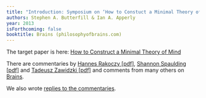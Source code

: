 ```yaml
---
title: "Introduction: Symposium on ‘How to Constuct a Minimal Theory of Mind’"
authors: Stephen A. Butterfill & Ian A. Apperly
year: 2013
isForthcoming: false
booktitle: Brains (philosophyofbrains.com)
---
```



<p>The target paper is here: <a href="/writing/minimal_theory_of_mind/">How to Construct a Minimal Theory of Mind</a></p>
<p>There are commentaries by <a href="http://philosophyofbrains.com/wp-content/uploads/2013/11/rakoczy.pdf" target="_blank">Hannes Rakoczy [pdf]</a><span>, </span><a href="http://philosophyofbrains.com/wp-content/uploads/2013/11/spaulding.pdf" target="_blank">Shannon Spaulding [pdf]</a><span> and </span><a href="http://philosophyofbrains.com/wp-content/uploads/2013/11/zawidzki.pdf" target="_blank">Tadeusz Zawidzki [pdf]</a><span> and comments from many others on  </span><a href="http://philosophyofbrains.com/2013/11/11/symposium-on-butterfill-and-apperlys-how-to-construct-a-minimal-theory-of-mind-mind-language-28-5-606-63.aspx">Brains</a><span>.</span></p>
<p>We also wrote  <a href="/writing/minimal_brains_discussion_replies/">replies to the commentaries</a><span>.</span></p>